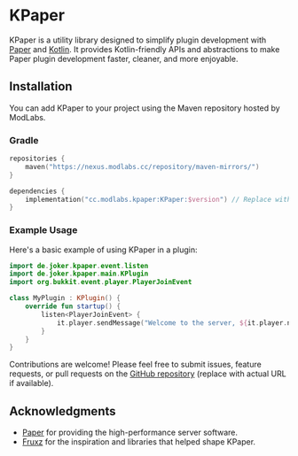 # KPaper

KPaper is a utility library designed to simplify plugin development with [Paper](https://papermc.io/) and [Kotlin](https://kotlinlang.org/). It provides Kotlin-friendly APIs and abstractions to make Paper plugin development faster, cleaner, and more enjoyable.

## Installation

You can add KPaper to your project using the Maven repository hosted by ModLabs.

### Gradle
```kotlin
repositories {
    maven("https://nexus.modlabs.cc/repository/maven-mirrors/")
}

dependencies {
    implementation("cc.modlabs.kpaper:KPaper:$version") // Replace with the desired version
}
```

### Example Usage

Here's a basic example of using KPaper in a plugin:

```kotlin
import de.joker.kpaper.event.listen
import de.joker.kpaper.main.KPlugin
import org.bukkit.event.player.PlayerJoinEvent

class MyPlugin : KPlugin() {
    override fun startup() {
        listen<PlayerJoinEvent> {
            it.player.sendMessage("Welcome to the server, ${it.player.name}!")
        }
    }
}
```

Contributions are welcome! Please feel free to submit issues, feature requests, or pull requests on the [GitHub repository](https://github.com/de-joker/kpaper) (replace with actual URL if available).

## Acknowledgments

- [Paper](https://papermc.io/) for providing the high-performance server software.
- [Fruxz](https://github.com/TheFruxz) for the inspiration and libraries that helped shape KPaper.

 
